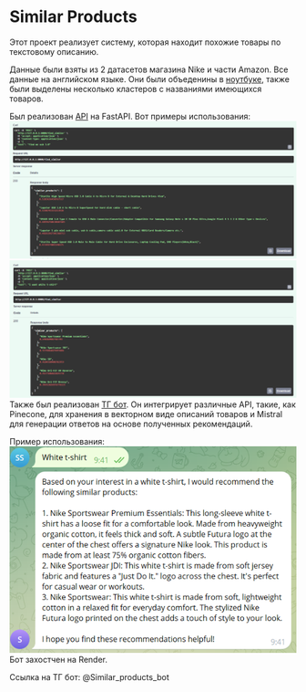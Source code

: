 # Similar Products

Этот проект реализует систему, которая находит похожие товары по текстовому описанию.

Данные были взяты из 2 датасетов магазина Nike и части Amazon. Все данные на английском языке.
Они были объеденины в [ноутбуке](data_analysis.ipynb), также были выделены несколько кластеров с названиями имеющихся товаров.

Был реализован [API](api.py) на FastAPI.
Вот примеры использования:
![example1.PNG](images%2Fexample1.PNG)
![example2.PNG](images%2Fexample2.PNG)
Также был реализован [ТГ бот](rag.py). Он интегрирует различные API, такие, как Pinecone, для хранения в векторном виде описаний товаров и Mistral для генерации ответов на основе полученных рекомендаций.

Пример использования:
![example3.PNG](images%2Fexample3.PNG)
Бот захостчен на Render.

Ссылка на ТГ бот: @Similar_products_bot

